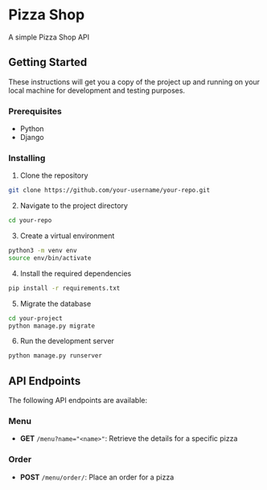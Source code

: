 # Pizza Shop

A simple Pizza Shop API

## Getting Started

These instructions will get you a copy of the project up and running on your local machine for development and testing purposes.

### Prerequisites

* Python
* Django

### Installing

1. Clone the repository

```bash
git clone https://github.com/your-username/your-repo.git
```

2. Navigate to the project directory

```bash
cd your-repo
```

3. Create a virtual environment

```bash
python3 -m venv env
source env/bin/activate
```

4. Install the required dependencies

```bash
pip install -r requirements.txt
```

5. Migrate the database

```bash
cd your-project
python manage.py migrate
```

6. Run the development server

```bash
python manage.py runserver
```
## API Endpoints

The following API endpoints are available:

### Menu

- **GET** `/menu?name="<name>"`: Retrieve the details for a specific pizza

### Order

- **POST** `/menu/order/`: Place an order for a pizza

